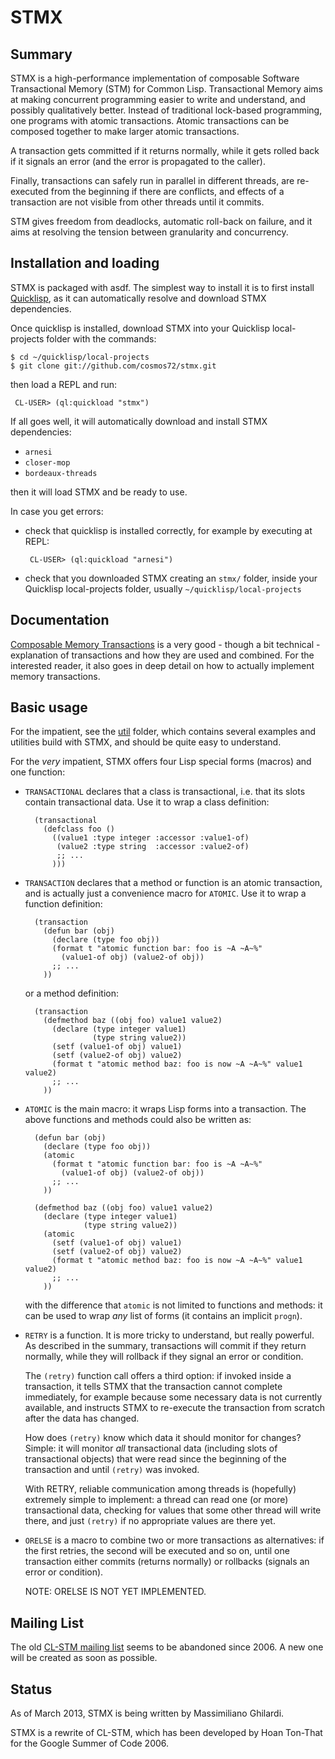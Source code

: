 STMX
======

Summary
-------

STMX is a high-performance implementation of composable Software Transactional
Memory (STM) for Common Lisp. Transactional Memory aims at making concurrent
programming easier to write and understand, and possibly qualitatively better.
Instead of traditional lock-based programming, one programs with atomic
transactions. Atomic transactions can be composed together to make larger
atomic transactions.

A transaction gets committed if it returns normally, while it gets rolled
back if it signals an error (and the error is propagated to the caller).

Finally, transactions can safely run in parallel in different threads,
are re-executed from the beginning if there are conflicts, and effects
of a transaction are not visible from other threads until it commits.

STM gives freedom from deadlocks, automatic roll-back on failure,
and it aims at resolving the tension between granularity and concurrency.

Installation and loading
------------------------

STMX is packaged with asdf. The simplest way to install it is to first
install [Quicklisp](http://www.quicklisp.org), as it can automatically
resolve and download STMX dependencies.

Once quicklisp is installed, download STMX into your Quicklisp
local-projects folder with the commands:

    $ cd ~/quicklisp/local-projects
    $ git clone git://github.com/cosmos72/stmx.git

then load a REPL and run:

     CL-USER> (ql:quickload "stmx")
     
If all goes well, it will automatically download and install STMX dependencies:

- `arnesi`
- `closer-mop`
- `bordeaux-threads`

then it will load STMX and be ready to use.

In case you get errors:

- check that quicklisp is installed correctly, for example by executing at
  REPL:

       CL-USER> (ql:quickload "arnesi")

- check that you downloaded STMX creating an `stmx/` folder, inside
  your Quicklisp local-projects folder, usually
  `~/quicklisp/local-projects`


Documentation
-------------

[Composable Memory Transactions](http://research.microsoft.com/~simonpj/papers/stm/stm.pdf)
is a very good - though a bit technical - explanation of transactions and
how they are used and combined. For the interested reader, it also goes in
deep detail on how to actually implement memory transactions.

Basic usage
-----------

For the impatient, see the [util](util) folder, which contains several
examples and utilities build with STMX, and should be quite easy to
understand.

For the *very* impatient, STMX offers four Lisp special forms (macros)
and one function:

- `TRANSACTIONAL` declares that a class is transactional, i.e. that its
  slots contain transactional data. Use it to wrap a class definition:
  
        (transactional
          (defclass foo ()
            ((value1 :type integer :accessor :value1-of)
             (value2 :type string  :accessor :value2-of)
             ;; ...
            )))

- `TRANSACTION` declares that a method or function is an atomic
  transaction, and is actually just a convenience macro for `ATOMIC`.
  Use it to wrap a function definition:
  
        (transaction
          (defun bar (obj)
            (declare (type foo obj))
            (format t "atomic function bar: foo is ~A ~A~%"
              (value1-of obj) (value2-of obj))
            ;; ...
          ))
      
  or a method definition:
  
        (transaction
          (defmethod baz ((obj foo) value1 value2)
            (declare (type integer value1)
                     (type string value2))
            (setf (value1-of obj) value1)
            (setf (value2-of obj) value2)
            (format t "atomic method baz: foo is now ~A ~A~%" value1 value2)
            ;; ...
          ))

- `ATOMIC` is the main macro: it wraps Lisp forms into a transaction.
  The above functions and methods could also be written as:
  
        (defun bar (obj)
          (declare (type foo obj))
          (atomic
            (format t "atomic function bar: foo is ~A ~A~%"
              (value1-of obj) (value2-of obj))
            ;; ...
          ))
      
        (defmethod baz ((obj foo) value1 value2)
          (declare (type integer value1)
                   (type string value2))
          (atomic
            (setf (value1-of obj) value1)
            (setf (value2-of obj) value2)
            (format t "atomic method baz: foo is now ~A ~A~%" value1 value2)
            ;; ...
          ))
      
  with the difference that `atomic` is not limited to functions and
  methods: it can be used to wrap *any* list of forms (it contains an
  implicit `progn`).

- `RETRY` is a function. It is more tricky to understand, but really powerful.
  As described in the summary, transactions will commit if they return normally,
  while they will rollback if they signal an error or condition.

  The `(retry)` function call offers a third option: if invoked inside
  a transaction, it tells STMX that the transaction cannot complete
  immediately, for example because some necessary data is not
  currently available, and instructs STMX to re-execute the
  transaction from scratch after the data has changed.

  How does `(retry)` know which data it should monitor for changes?
  Simple: it will monitor *all* transactional data (including slots of
  transactional objects) that were read since the beginning of the
  transaction and until `(retry)` was invoked. 

  With RETRY, reliable communication among threads is (hopefully)
  extremely simple to implement: a thread can read one (or more)
  transactional data, checking for values that some other thread
  will write there, and just `(retry)` if no appropriate values are
  there yet.

- `ORELSE` is a macro to combine two or more transactions as alternatives:
  if the first retries, the second will be executed and so on, until one
  transaction either commits (returns normally) or rollbacks (signals an error
  or condition).

  NOTE: ORELSE IS NOT YET IMPLEMENTED.

Mailing List
------------

The old [CL-STM mailing list](http://common-lisp.net/cgi-bin/mailman/listinfo/cl-stm-devel)
seems to be abandoned since 2006. A new one will be created as soon as possible.

Status
------

As of March 2013, STMX is being written by Massimiliano Ghilardi.

STMX is a rewrite of CL-STM, which has been developed by Hoan Ton-That
for the Google Summer of Code 2006.
